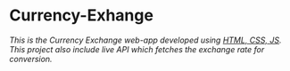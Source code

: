 # Currency-Exhange
<i> This is the Currency Exchange web-app developed using <u>HTML, CSS, JS</u>. <br>
This project also include live API which fetches the exchange rate for conversion.</i>
